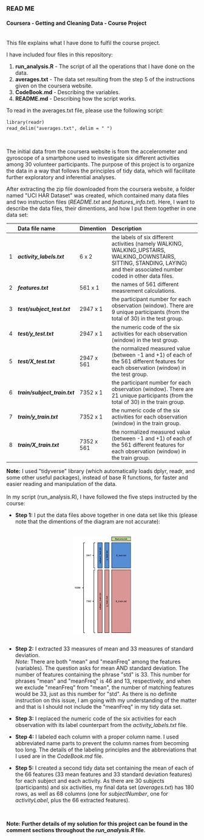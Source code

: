 ### READ ME
#### Coursera - Getting and Cleaning Data - Course Project<br/><br/>

This file explains what I have done to fulfil the course project.<br/>

I have included four files in this repository:<br/>

1. **run_analysis.R** - The script of all the operations that I have done on the data.<br/>
2. **averages.txt** - The data set resulting from the step 5 of the instructions given on the coursera website.<br/>
3. **CodeBook.md** - Describing the variables.<br/>
4. **README.md** - Describing how the script works.<br/>


To read in the averages.txt file, please use the following script:

```{r}
library(readr)
read_delim("averages.txt", delim = " ")
```
<br/>

The initial data from the coursera website is from the accelerometer and gyroscope of a smartphone used to investigate six different activities among 30 volunteer participants. The purpose of this project is to organize the data in a way that follows the principles of tidy data, which will facilitate further exploratory and inferential analyses. <br/>

After extracting the zip file downloaded from the coursera website, a folder named "UCI HAR Dataset" was created, which contained many data files and two instruction files (*README.txt* and *features_info.txt*). Here, I want to describe the data files, their dimentions, and how I put them together in one data set: <br/>


| |Data file name |Dimention | Description |
|:- |:-- |:- |:-----------|
| 1 | ***activity_labels.txt*** | 6 x 2 | the labels of six different activities (namely WALKING, WALKING_UPSTAIRS, WALKING_DOWNSTAIRS, SITTING, STANDING, LAYING) and their associated number coded in other data files. |
| 2 | ***features.txt*** | 561 x 1 | the names of 561  different measrement calculations. |
| 3 | ***test/subject_test.txt*** | 2947 x 1 | the participant number for each observation (window). There are 9 unique participants (from the total of 30) in the test group. |
| 4 | ***test/y_test.txt*** | 2947 x 1 | the numeric code of the six activities for each observation (window) in the test group. |
| 5 | ***test/X_test.txt*** | 2947 x 561 | the normalized measured value (between -1 and +1) of each of the 561 different features for each observation (window) in the test group. |
| 6 | ***train/subject_train.txt*** | 7352 x 1 | the participant number for each observation (window). There are 21 unique participants (from the total of 30) in the train group. |
| 7 | ***train/y_train.txt*** | 7352 x 1 | the numeric code of the six activities for each observation (window) in the train group. |
| 8 | ***train/X_train.txt*** | 7352 x 561 | the normalized measured value (between -1 and +1) of each of the 561 different features for each observation (window) in the train group. |


**Note:** I used "tidyverse" library (which automatically loads dplyr, readr, and some other useful packages), instead of base R functions, for faster and easier reading and manipulation of the data. <br/>
<br/>
In my script (run_analysis.R), I have followed the five steps instructed by the course: <br/>

* **Step 1:** I put the data files above together in one data set like this (please note that the dimentions of the diagram are not accurate):
<br/>

<center>
<img src="diagram.png" alt="diagram" width=30% height=30% align="middle">
</center>
<br/>

* **Step 2:** I extracted 33 measures of mean and 33 measures of standard deviation. <br/>
*Note:* There are both "mean" and "meanFreq" among the features (variables). The question asks for mean AND standard deviation. The number of features containing the phrase "std" is 33. This number for phrases "mean" and "meanFreq" is 46 and 13, respectively, and when we exclude "meanFreq" from "mean", the number of matching features would be 33, just as this number for "std". As there is no definite instruction on this issue, I am going with my understanding of the matter and that is I should not include the "meanFreq" in my tidy data set. 

* **Step 3:** I replaced the numeric code of the six activities for each observation with its label counterpart from the *activity_labels.txt* file.

* **Step 4:** I labeled each column with a proper column name. I used abbreviated name parts to prevent the column names from becoming too long. The details of the labeling principles and the abbreviations that I used are in the *CodeBook.md* file.

* **Step 5:** I created a second tidy data set containing the mean of each of the 66 features (33 mean features and 33 standard deviation features) for each subject and each activity. As there are 30 subjects (participants) and six activities, my final data set (*averages.txt*) has 180 rows, as well as 68 columns (one for *subjectNumber*, one for *activityLabel*, plus the 66 extracted features).
<br/>

**Note: Further details of my solution for this project can be found in the comment sections throughout the *run_analysis.R* file.**